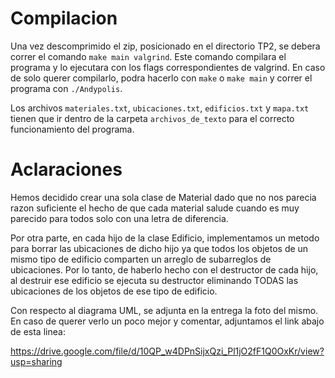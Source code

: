 # Compilacion
Una vez descomprimido el zip, posicionado en el directorio TP2, se debera correr el comando `make main valgrind`. Este comando compilara el programa y lo ejecutara con los flags correspondientes de valgrind.
En caso de solo querer compilarlo, podra hacerlo con `make` o `make main` y correr el programa con `./Andypolis`.

Los archivos `materiales.txt`, `ubicaciones.txt`, `edificios.txt` y `mapa.txt` tienen que ir dentro de la carpeta `archivos_de_texto` para el correcto funcionamiento del programa.
# Aclaraciones
Hemos decidido crear una sola clase de Material dado que no nos parecia razon suficiente el hecho de que cada material salude cuando es muy parecido para todos solo con una letra de diferencia.

Por otra parte, en cada hijo de la clase Edificio, implementamos un metodo para borrar las ubicaciones de dicho hijo ya que todos los objetos de un mismo tipo de edificio comparten un arreglo de subarreglos de ubicaciones. 
Por lo tanto, de haberlo hecho con el destructor de cada hijo, al destruir ese edificio se ejecuta su destructor eliminando TODAS las ubicaciones de los objetos de ese tipo de edificio.

Con respecto al diagrama UML, se adjunta en la entrega la foto del mismo. En caso de querer verlo un poco mejor y comentar, adjuntamos el link abajo de esta linea:

https://drive.google.com/file/d/10QP_w4DPnSijxQzi_Pl1jO2fF1Q0OxKr/view?usp=sharing
